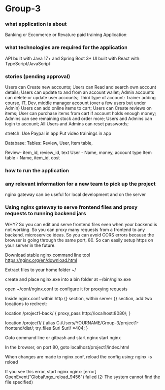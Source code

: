 # Group-3

### what application is about
Banking or Eccomerce or Revature paid training Application:

### what technologies are required for the application
API built with Java 17+ and Spring Boot 3+
UI built with React with TypeScript/JavaScript

### stories (pending approval)
Users can Create new accounts;
Users can Read and search own account details;
Users can update to and from an account wallet;
Admin accounts can delete or update user accounts;
Third type of account: Trainer adding course, IT, Dev, middle manager account (over a few users but under Admin)
Users can add online items to cart;
Users can Create reviews on items;
User can purchase items from cart if account holds enough money;
Admins can see remaining stock and order more;
Users and Admins can login to account;
All Users and Admins can reset passwords;

stretch:
Use Paypal in app
Put video trainings in app

Database:
Tables: Review, User, Item table, 

Review- item_id, review_id, text
User - Name, money, account type
Item table - Name, item_id, cost


### how to run the application

### any relevant information for a new team to pick up the project

nginx gateway can be useful for local development and on the server

### Using nginx gateway to serve frontend files and proxy requests to running backend jars

WHY?
So you can edit and serve frontend files even when your backend is not working.
So you can proxy many requests from a frontend to any backend. microservice ideas.
So you can avoid CORS errors because the browser is going through the same port, 80.
So can easily setup https on your server in the future.

Download stable nginx command line tool https://nginx.org/en/download.html

Extract files to your home folder ~/

create and place nginx.exe into a bin folder at ~/bin/nginx.exe

open ~/conf/nginx.conf to configure it for proxying requests

Inside nginx.conf within http {} section, within server {} section, add two locations to redirect:

location /project1-back/ {
	proxy_pass http://localhost:8080/;
}

location /project1/ {
	alias C:/Users/YOURNAME/Group-3/project1-frontend/dist/;
	try_files $uri $uri/ =404;
}

Goto command line or gitbash and start nginx
start nginx

In the browser, on port 80, goto localhost/project1/index.html

When changes are made to nginx.conf, reload the config using:
nginx -s reload

If you see this error, start nginx
nginx: [error] OpenEvent("Global\ngx_reload_9456") failed (2: The system cannot find the file specified)

